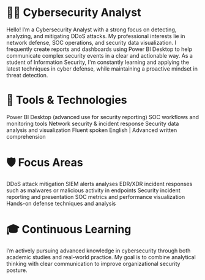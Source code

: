 # 👨‍💻 Cybersecurity Analyst
Hello! I’m a Cybersecurity Analyst with a strong focus on detecting, analyzing, and mitigating DDoS attacks. My professional interests lie in network defense, SOC operations, and security data visualization. I frequently create reports and dashboards using Power BI Desktop to help communicate complex security events in a clear and actionable way. As a student of Information Security, I'm constantly learning and applying the latest techniques in cyber defense, while maintaining a proactive mindset in threat detection.

# 🧰 Tools & Technologies
Power BI Desktop (advanced use for security reporting)
SOC workflows and monitoring tools
Network security & incident response
Security data analysis and visualization
Fluent spoken English | Advanced written comprehension

# 🛡️​ Focus Areas
DDoS attack mitigation
SIEM alerts analyses
EDR/XDR incident responses such as malwares or malicious activity in endpoints
Security incident reporting and presentation
SOC metrics and performance visualization
Hands-on defense techniques and analysis

# 🎓 Continuous Learning
I’m actively pursuing advanced knowledge in cybersecurity through both academic studies and real-world practice. My goal is to combine analytical thinking with clear communication to improve organizational security posture.
